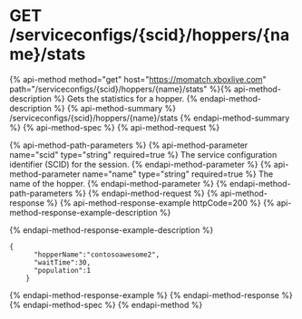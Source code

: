 # GET /serviceconfigs/{scid}/hoppers/{name}/stats

{% api-method method="get" host="https://momatch.xboxlive.com" path="/serviceconfigs/{scid}/hoppers/{name}/stats" %}{% api-method-description %}
Gets the statistics for a hopper.
{% endapi-method-description %}
{% api-method-summary %}
/serviceconfigs/{scid}/hoppers/{name}/stats
{% endapi-method-summary %}
{% api-method-spec %}
{% api-method-request %}

{% api-method-path-parameters %}
{% api-method-parameter name="scid" type="string" required=true %}
The service configuration identifier (SCID) for the session.
{% endapi-method-parameter %}
{% api-method-parameter name="name" type="string" required=true %}
The name of the hopper.
{% endapi-method-parameter %}
{% endapi-method-path-parameters %}
{% endapi-method-request %}
{% api-method-response %}
{% api-method-response-example httpCode=200 %}
{% api-method-response-example-description %}

{% endapi-method-response-example-description %}

```text
{
      "hopperName":"contosoawesome2",
      "waitTime":30,
      "population":1
    }
```
{% endapi-method-response-example %}
{% endapi-method-response %}
{% endapi-method-spec %}
{% endapi-method %}
